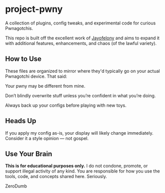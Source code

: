 # project-pwny
A collection of plugins, config tweaks, and experimental code for curious Pwnagotchis.

This repo is built off the excellent work of [Jayofelony](https://github.com/jayofelony/pwnagotchi) and aims to expand it with additional features, enhancements, and chaos (of the lawful variety).

## How to Use
These files are organized to mirror where they'd typically go on your actual Pwnagotchi device. That said:

Your pwny may be different from mine.

Don’t blindly overwrite stuff unless you’re confident in what you’re doing.

Always back up your configs before playing with new toys.

## Heads Up
If you apply my config as-is, your display will likely change immediately. Consider it a style opinion — not gospel.

## Use Your Brain
**This is for educational purposes only.**
I do not condone, promote, or support illegal activity of any kind.
You are responsible for how you use the tools, code, and concepts shared here. Seriously.

ZeroDumb

